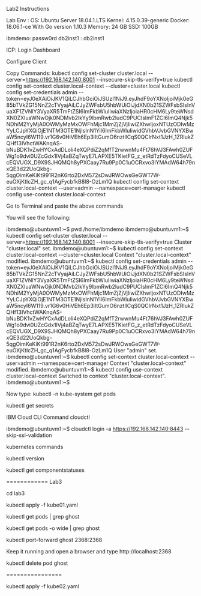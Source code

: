 Lab2 Instructions

Lab Env :
OS: Ubuntu Server 18.04.1.LTS
Kernel: 4.15.0.39-generic
Docker: 18.06.1-ce With Go version 1.10.3
Memory: 24 GB
SSD: 100GB

ibmdemo: passw0rd
db2inst1 : db2inst1

ICP: Login
Dashboard 

Configure Client


Copy Commands:
kubectl config set-cluster cluster.local --server=https://192.168.142.140:8001 --insecure-skip-tls-verify=true
kubectl config set-context cluster.local-context --cluster=cluster.local
kubectl config set-credentials admin --token=eyJ0eXAiOiJKV1QiLCJhbGciOiJSUzI1NiJ9.eyJhdF9oYXNoIjoiMjk0eG85bTVkZG15NnZ2cTVyajAiLCJyZWFsbU5hbWUiOiJjdXN0b21SZWFsbSIsInVuaXF1ZVNlY3VyaXR5TmFtZSI6ImFkbWluIiwiaXNzIjoiaHR0cHM6Ly9teWNsdXN0ZXIuaWNwOjk0NDMvb2lkYy9lbmRwb2ludC9PUCIsImF1ZCI6ImQ4Njk5NDhiM2YyMjA0OWMyMzMxOWFhMjc1MmZjZjVjIiwiZXhwIjoxNTUzODIwMzYyLCJpYXQiOjE1NTM3OTE1NjIsInN1YiI6ImFkbWluIiwidGVhbVJvbGVNYXBwaW5ncyI6W119.vr1G6v0HiVEh6Ep3lItGumO6nztllCqS0QCIrNxt1JzH_1ZRlukZQHf13IVhctWAKnqAS-bNuBDK1vZwHYCxAdDLoli4eXQPdiZ2qMfT2rwwnMu4Ft76hVJ3FAwh0ZUFWg1o9dvi0UZcGdx1IVj4aBZqTwyE7LAPXE5TKietFG_z_etRdTzFdyoCUSeVLcEQVUGX_D9X9SJHQMQh8yPXCaay7Ru9Pp0C1uOCRxvo3IYMAdW64h79nxQE3d22UoQkbg-5qgOimKeKiKt991R2nK6rto2DxM572sDwJRWOwsGeGWT7W-euOXjKtIcZH_gc_q1AgFycbfkB8l8-OzLm1Q
kubectl config set-context cluster.local-context --user=admin --namespace=cert-manager
kubectl config use-context cluster.local-context

Go to Terminal and paste the above commands

You will see the following:

ibmdemo@ubuntuvm1:~$ pwd
/home/ibmdemo
ibmdemo@ubuntuvm1:~$ kubectl config set-cluster cluster.local --server=https://192.168.142.140:8001 --insecure-skip-tls-verify=true
Cluster "cluster.local" set.
ibmdemo@ubuntuvm1:~$ kubectl config set-context cluster.local-context --cluster=cluster.local
Context "cluster.local-context" modified.
ibmdemo@ubuntuvm1:~$ kubectl config set-credentials admin --token=eyJ0eXAiOiJKV1QiLCJhbGciOiJSUzI1NiJ9.eyJhdF9oYXNoIjoiMjk0eG85bTVkZG15NnZ2cTVyajAiLCJyZWFsbU5hbWUiOiJjdXN0b21SZWFsbSIsInVuaXF1ZVNlY3VyaXR5TmFtZSI6ImFkbWluIiwiaXNzIjoiaHR0cHM6Ly9teWNsdXN0ZXIuaWNwOjk0NDMvb2lkYy9lbmRwb2ludC9PUCIsImF1ZCI6ImQ4Njk5NDhiM2YyMjA0OWMyMzMxOWFhMjc1MmZjZjVjIiwiZXhwIjoxNTUzODIwMzYyLCJpYXQiOjE1NTM3OTE1NjIsInN1YiI6ImFkbWluIiwidGVhbVJvbGVNYXBwaW5ncyI6W119.vr1G6v0HiVEh6Ep3lItGumO6nztllCqS0QCIrNxt1JzH_1ZRlukZQHf13IVhctWAKnqAS-bNuBDK1vZwHYCxAdDLoli4eXQPdiZ2qMfT2rwwnMu4Ft76hVJ3FAwh0ZUFWg1o9dvi0UZcGdx1IVj4aBZqTwyE7LAPXE5TKietFG_z_etRdTzFdyoCUSeVLcEQVUGX_D9X9SJHQMQh8yPXCaay7Ru9Pp0C1uOCRxvo3IYMAdW64h79nxQE3d22UoQkbg-5qgOimKeKiKt991R2nK6rto2DxM572sDwJRWOwsGeGWT7W-euOXjKtIcZH_gc_q1AgFycbfkB8l8-OzLm1Q
User "admin" set.
ibmdemo@ubuntuvm1:~$ kubectl config set-context cluster.local-context --user=admin --namespace=cert-manager
Context "cluster.local-context" modified.
ibmdemo@ubuntuvm1:~$ kubectl config use-context cluster.local-context
Switched to context "cluster.local-context".
ibmdemo@ubuntuvm1:~$ 


Now type:  kubectl -n kube-system get pods

kubectl get secrets

IBM Cloud CLI Command
cloudctl

ibmdemo@ubuntuvm1:~$ cloudctl login -a https://192.168.142.140:8443 --skip-ssl-validation

kubernetes commands

kubectl version

kubectl get componentstatuses


============
Lab3

cd lab3

kubectl apply -f kube01.yaml

kubectl get pods | grep ghost

kubectl get pods -o wide | grep ghost

kubectl port-forward ghost 2368:2368

Keep it running and open a browser and type
http://localhost:2368

kubectl delete pod ghost


================

kubectl apply -f kube02.yaml






